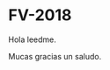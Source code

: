 # FV-2018

Hola leedme.





















































































































Mucas gracias un saludo.

